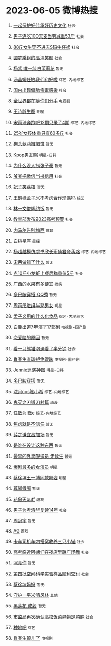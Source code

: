 # 2023-06-05 微博热搜 
1. [一起保护好传承好历史文化](https://m.weibo.cn/search?containerid=100103type%3D1%26t%3D10%26q%3D%23%E4%B8%80%E8%B5%B7%E4%BF%9D%E6%8A%A4%E5%A5%BD%E4%BC%A0%E6%89%BF%E5%A5%BD%E5%8E%86%E5%8F%B2%E6%96%87%E5%8C%96%23&stream_entry_id=51&isnewpage=1&extparam=seat%3D1%26pos%3D0%26cate%3D10103%26stream_entry_id%3D51%26filter_type%3Drealtimehot%26dgr%3D0%26c_type%3D51%26display_time%3D1685898249%26pre_seqid%3D1685898249290922666184&luicode=10000011&lfid=106003type%3D25%26t%3D3%26disable_hot%3D1%26filter_type%3Drealtimehot) `社会` 

2. [男子连吃100天麦当劳减重53斤](https://m.weibo.cn/search?containerid=100103type%3D1%26t%3D10%26q%3D%23%E7%94%B7%E5%AD%90%E8%BF%9E%E5%90%83100%E5%A4%A9%E9%BA%A6%E5%BD%93%E5%8A%B3%E5%87%8F%E9%87%8D53%E6%96%A4%23&stream_entry_id=31&isnewpage=1&extparam=seat%3D1%26stream_entry_id%3D31%26realpos%3D1%26c_type%3D31%26lcate%3D5001%26dgr%3D0%26cate%3D5001%26q%3D%2523%25E7%2594%25B7%25E5%25AD%2590%25E8%25BF%259E%25E5%2590%2583100%25E5%25A4%25A9%25E9%25BA%25A6%25E5%25BD%2593%25E5%258A%25B3%25E5%2587%258F%25E9%2587%258D53%25E6%2596%25A4%2523%26filter_type%3Drealtimehot%26band_rank%3D1%26flag%3D1%26pos%3D0%26display_time%3D1685898249%26pre_seqid%3D1685898249290922666184&luicode=10000011&lfid=106003type%3D25%26t%3D3%26disable_hot%3D1%26filter_type%3Drealtimehot) `社会` 

3. [88斤女生穿不进去S码牛仔裙](https://m.weibo.cn/search?containerid=100103type%3D1%26t%3D10%26q%3D%2388%E6%96%A4%E5%A5%B3%E7%94%9F%E7%A9%BF%E4%B8%8D%E8%BF%9B%E5%8E%BBS%E7%A0%81%E7%89%9B%E4%BB%94%E8%A3%99%23&stream_entry_id=31&isnewpage=1&extparam=seat%3D1%26stream_entry_id%3D31%26realpos%3D2%26c_type%3D31%26lcate%3D5001%26dgr%3D0%26cate%3D5001%26q%3D%252388%25E6%2596%25A4%25E5%25A5%25B3%25E7%2594%259F%25E7%25A9%25BF%25E4%25B8%258D%25E8%25BF%259B%25E5%258E%25BBS%25E7%25A0%2581%25E7%2589%259B%25E4%25BB%2594%25E8%25A3%2599%2523%26filter_type%3Drealtimehot%26band_rank%3D2%26flag%3D2%26pos%3D1%26display_time%3D1685898249%26pre_seqid%3D1685898249290922666184&luicode=10000011&lfid=106003type%3D25%26t%3D3%26disable_hot%3D1%26filter_type%3Drealtimehot) `社会` 

4. [圆梦乘组的高清笑颜](https://m.weibo.cn/search?containerid=100103type%3D1%26t%3D10%26q%3D%23%E5%9C%86%E6%A2%A6%E4%B9%98%E7%BB%84%E7%9A%84%E9%AB%98%E6%B8%85%E7%AC%91%E9%A2%9C%23&stream_entry_id=31&isnewpage=1&extparam=seat%3D1%26stream_entry_id%3D31%26realpos%3D3%26c_type%3D31%26lcate%3D5001%26dgr%3D0%26cate%3D5001%26q%3D%2523%25E5%259C%2586%25E6%25A2%25A6%25E4%25B9%2598%25E7%25BB%2584%25E7%259A%2584%25E9%25AB%2598%25E6%25B8%2585%25E7%25AC%2591%25E9%25A2%259C%2523%26filter_type%3Drealtimehot%26band_rank%3D3%26flag%3D0%26pos%3D2%26display_time%3D1685898249%26pre_seqid%3D1685898249290922666184&luicode=10000011&lfid=106003type%3D25%26t%3D3%26disable_hot%3D1%26filter_type%3Drealtimehot) `社会` 

5. [杨紫 唯一纯白茉莉花](https://m.weibo.cn/search?containerid=100103type%3D1%26t%3D10%26q%3D%E6%9D%A8%E7%B4%AB+%E5%94%AF%E4%B8%80%E7%BA%AF%E7%99%BD%E8%8C%89%E8%8E%89%E8%8A%B1&stream_entry_id=31&isnewpage=1&extparam=seat%3D1%26stream_entry_id%3D31%26realpos%3D4%26c_type%3D31%26lcate%3D5001%26dgr%3D0%26cate%3D5001%26q%3D%25E6%259D%25A8%25E7%25B4%25AB%2520%25E5%2594%25AF%25E4%25B8%2580%25E7%25BA%25AF%25E7%2599%25BD%25E8%258C%2589%25E8%258E%2589%25E8%258A%25B1%26filter_type%3Drealtimehot%26band_rank%3D4%26flag%3D2%26pos%3D3%26display_time%3D1685898249%26pre_seqid%3D1685898249290922666184&luicode=10000011&lfid=106003type%3D25%26t%3D3%26disable_hot%3D1%26filter_type%3Drealtimehot) `暂无` 

6. [汤晶媚任敏我们和好啦](https://m.weibo.cn/search?containerid=100103type%3D1%26t%3D10%26q%3D%23%E6%B1%A4%E6%99%B6%E5%AA%9A%E4%BB%BB%E6%95%8F%E6%88%91%E4%BB%AC%E5%92%8C%E5%A5%BD%E5%95%A6%23&stream_entry_id=31&isnewpage=1&extparam=seat%3D1%26stream_entry_id%3D31%26realpos%3D5%26c_type%3D31%26lcate%3D5001%26dgr%3D0%26cate%3D5001%26q%3D%2523%25E6%25B1%25A4%25E6%2599%25B6%25E5%25AA%259A%25E4%25BB%25BB%25E6%2595%258F%25E6%2588%2591%25E4%25BB%25AC%25E5%2592%258C%25E5%25A5%25BD%25E5%2595%25A6%2523%26filter_type%3Drealtimehot%26band_rank%3D5%26flag%3D2%26pos%3D4%26display_time%3D1685898249%26pre_seqid%3D1685898249290922666184&luicode=10000011&lfid=106003type%3D25%26t%3D3%26disable_hot%3D1%26filter_type%3Drealtimehot) `综艺-内地综艺` 

7. [国内出现偏肺病毒感染](https://m.weibo.cn/search?containerid=100103type%3D1%26t%3D10%26q%3D%23%E5%9B%BD%E5%86%85%E5%87%BA%E7%8E%B0%E5%81%8F%E8%82%BA%E7%97%85%E6%AF%92%E6%84%9F%E6%9F%93%23&stream_entry_id=31&isnewpage=1&extparam=seat%3D1%26stream_entry_id%3D31%26realpos%3D6%26c_type%3D31%26lcate%3D5001%26dgr%3D0%26cate%3D5001%26q%3D%2523%25E5%259B%25BD%25E5%2586%2585%25E5%2587%25BA%25E7%258E%25B0%25E5%2581%258F%25E8%2582%25BA%25E7%2597%2585%25E6%25AF%2592%25E6%2584%259F%25E6%259F%2593%2523%26filter_type%3Drealtimehot%26band_rank%3D6%26flag%3D16%26pos%3D5%26display_time%3D1685898249%26pre_seqid%3D1685898249290922666184&luicode=10000011&lfid=106003type%3D25%26t%3D3%26disable_hot%3D1%26filter_type%3Drealtimehot) `社会` 

8. [全世界都在等你们分手](https://m.weibo.cn/search?containerid=100103type%3D1%26t%3D10%26q%3D%E5%85%A8%E4%B8%96%E7%95%8C%E9%83%BD%E5%9C%A8%E7%AD%89%E4%BD%A0%E4%BB%AC%E5%88%86%E6%89%8B&stream_entry_id=31&isnewpage=1&extparam=seat%3D1%26stream_entry_id%3D31%26realpos%3D7%26c_type%3D31%26lcate%3D5001%26dgr%3D0%26cate%3D5001%26q%3D%25E5%2585%25A8%25E4%25B8%2596%25E7%2595%258C%25E9%2583%25BD%25E5%259C%25A8%25E7%25AD%2589%25E4%25BD%25A0%25E4%25BB%25AC%25E5%2588%2586%25E6%2589%258B%26filter_type%3Drealtimehot%26band_rank%3D7%26flag%3D2%26pos%3D6%26display_time%3D1685898249%26pre_seqid%3D1685898249290922666184&luicode=10000011&lfid=106003type%3D25%26t%3D3%26disable_hot%3D1%26filter_type%3Drealtimehot) `电视剧` 

9. [王诗龄生图](https://m.weibo.cn/search?containerid=100103type%3D1%26t%3D10%26q%3D%23%E7%8E%8B%E8%AF%97%E9%BE%84%E7%94%9F%E5%9B%BE%23&stream_entry_id=31&isnewpage=1&extparam=seat%3D1%26stream_entry_id%3D31%26realpos%3D8%26c_type%3D31%26lcate%3D5001%26dgr%3D0%26cate%3D5001%26q%3D%2523%25E7%258E%258B%25E8%25AF%2597%25E9%25BE%2584%25E7%2594%259F%25E5%259B%25BE%2523%26filter_type%3Drealtimehot%26band_rank%3D8%26flag%3D0%26pos%3D7%26display_time%3D1685898249%26pre_seqid%3D1685898249290922666184&luicode=10000011&lfid=106003type%3D25%26t%3D3%26disable_hot%3D1%26filter_type%3Drealtimehot) `明星` 

10. [宋雨琦奔跑吧12期只录了4期](https://m.weibo.cn/search?containerid=100103type%3D1%26t%3D10%26q%3D%23%E5%AE%8B%E9%9B%A8%E7%90%A6%E5%A5%94%E8%B7%91%E5%90%A712%E6%9C%9F%E5%8F%AA%E5%BD%95%E4%BA%864%E6%9C%9F%23&stream_entry_id=31&isnewpage=1&extparam=seat%3D1%26stream_entry_id%3D31%26realpos%3D9%26c_type%3D31%26lcate%3D5001%26dgr%3D0%26cate%3D5001%26q%3D%2523%25E5%25AE%258B%25E9%259B%25A8%25E7%2590%25A6%25E5%25A5%2594%25E8%25B7%2591%25E5%2590%25A712%25E6%259C%259F%25E5%258F%25AA%25E5%25BD%2595%25E4%25BA%25864%25E6%259C%259F%2523%26filter_type%3Drealtimehot%26band_rank%3D9%26flag%3D0%26pos%3D8%26display_time%3D1685898249%26pre_seqid%3D1685898249290922666184&luicode=10000011&lfid=106003type%3D25%26t%3D3%26disable_hot%3D1%26filter_type%3Drealtimehot) `综艺-内地综艺` 

11. [25岁女孩体重只有60多斤](https://m.weibo.cn/search?containerid=100103type%3D1%26t%3D10%26q%3D%2325%E5%B2%81%E5%A5%B3%E5%AD%A9%E4%BD%93%E9%87%8D%E5%8F%AA%E6%9C%8960%E5%A4%9A%E6%96%A4%23&stream_entry_id=31&isnewpage=1&extparam=seat%3D1%26stream_entry_id%3D31%26realpos%3D10%26c_type%3D31%26lcate%3D5001%26dgr%3D0%26cate%3D5001%26q%3D%252325%25E5%25B2%2581%25E5%25A5%25B3%25E5%25AD%25A9%25E4%25BD%2593%25E9%2587%258D%25E5%258F%25AA%25E6%259C%258960%25E5%25A4%259A%25E6%2596%25A4%2523%26filter_type%3Drealtimehot%26band_rank%3D10%26flag%3D0%26pos%3D9%26display_time%3D1685898249%26pre_seqid%3D1685898249290922666184&luicode=10000011&lfid=106003type%3D25%26t%3D3%26disable_hot%3D1%26filter_type%3Drealtimehot) `社会` 

12. [狗头萝莉摊煎饼](https://m.weibo.cn/search?containerid=100103type%3D1%26t%3D10%26q%3D%E7%8B%97%E5%A4%B4%E8%90%9D%E8%8E%89%E6%91%8A%E7%85%8E%E9%A5%BC&stream_entry_id=31&isnewpage=1&extparam=seat%3D1%26stream_entry_id%3D31%26realpos%3D11%26c_type%3D31%26lcate%3D5001%26dgr%3D0%26cate%3D5001%26q%3D%25E7%258B%2597%25E5%25A4%25B4%25E8%2590%259D%25E8%258E%2589%25E6%2591%258A%25E7%2585%258E%25E9%25A5%25BC%26filter_type%3Drealtimehot%26band_rank%3D11%26flag%3D1%26pos%3D10%26display_time%3D1685898249%26pre_seqid%3D1685898249290922666184&luicode=10000011&lfid=106003type%3D25%26t%3D3%26disable_hot%3D1%26filter_type%3Drealtimehot) `暂无` 

13. [Kpop男友照](https://m.weibo.cn/search?containerid=100103type%3D1%26t%3D10%26q%3D%23Kpop%E7%94%B7%E5%8F%8B%E7%85%A7%23&stream_entry_id=31&isnewpage=1&extparam=seat%3D1%26stream_entry_id%3D31%26realpos%3D12%26c_type%3D31%26lcate%3D5001%26dgr%3D0%26cate%3D5001%26q%3D%2523Kpop%25E7%2594%25B7%25E5%258F%258B%25E7%2585%25A7%2523%26filter_type%3Drealtimehot%26band_rank%3D12%26flag%3D1%26pos%3D11%26display_time%3D1685898249%26pre_seqid%3D1685898249290922666184&luicode=10000011&lfid=106003type%3D25%26t%3D3%26disable_hot%3D1%26filter_type%3Drealtimehot) `明星-日韩` 

14. [为什么没人捞张子豪](https://m.weibo.cn/search?containerid=100103type%3D1%26t%3D10%26q%3D%E4%B8%BA%E4%BB%80%E4%B9%88%E6%B2%A1%E4%BA%BA%E6%8D%9E%E5%BC%A0%E5%AD%90%E8%B1%AA&stream_entry_id=31&isnewpage=1&extparam=seat%3D1%26stream_entry_id%3D31%26realpos%3D13%26c_type%3D31%26lcate%3D5001%26dgr%3D0%26cate%3D5001%26q%3D%25E4%25B8%25BA%25E4%25BB%2580%25E4%25B9%2588%25E6%25B2%25A1%25E4%25BA%25BA%25E6%258D%259E%25E5%25BC%25A0%25E5%25AD%2590%25E8%25B1%25AA%26filter_type%3Drealtimehot%26band_rank%3D13%26flag%3D0%26pos%3D12%26display_time%3D1685898249%26pre_seqid%3D1685898249290922666184&luicode=10000011&lfid=106003type%3D25%26t%3D3%26disable_hot%3D1%26filter_type%3Drealtimehot) `暂无` 

15. [爷爷把微信当书信用](https://m.weibo.cn/search?containerid=100103type%3D1%26t%3D10%26q%3D%23%E7%88%B7%E7%88%B7%E6%8A%8A%E5%BE%AE%E4%BF%A1%E5%BD%93%E4%B9%A6%E4%BF%A1%E7%94%A8%23&stream_entry_id=31&isnewpage=1&extparam=seat%3D1%26stream_entry_id%3D31%26realpos%3D14%26c_type%3D31%26lcate%3D5001%26dgr%3D0%26cate%3D5001%26q%3D%2523%25E7%2588%25B7%25E7%2588%25B7%25E6%258A%258A%25E5%25BE%25AE%25E4%25BF%25A1%25E5%25BD%2593%25E4%25B9%25A6%25E4%25BF%25A1%25E7%2594%25A8%2523%26filter_type%3Drealtimehot%26band_rank%3D14%26flag%3D0%26pos%3D13%26display_time%3D1685898249%26pre_seqid%3D1685898249290922666184&luicode=10000011&lfid=106003type%3D25%26t%3D3%26disable_hot%3D1%26filter_type%3Drealtimehot) `社会` 

16. [妃子笑荔枝](https://m.weibo.cn/search?containerid=100103type%3D1%26t%3D10%26q%3D%E5%A6%83%E5%AD%90%E7%AC%91%E8%8D%94%E6%9E%9D&stream_entry_id=31&isnewpage=1&extparam=seat%3D1%26stream_entry_id%3D31%26realpos%3D15%26c_type%3D31%26lcate%3D5001%26dgr%3D0%26cate%3D5001%26q%3D%25E5%25A6%2583%25E5%25AD%2590%25E7%25AC%2591%25E8%258D%2594%25E6%259E%259D%26filter_type%3Drealtimehot%26band_rank%3D15%26flag%3D0%26pos%3D14%26display_time%3D1685898249%26pre_seqid%3D1685898249290922666184&luicode=10000011&lfid=106003type%3D25%26t%3D3%26disable_hot%3D1%26filter_type%3Drealtimehot) `暂无` 

17. [王鹤棣孟子义不考虑合作现偶吗](https://m.weibo.cn/search?containerid=100103type%3D1%26t%3D10%26q%3D%23%E7%8E%8B%E9%B9%A4%E6%A3%A3%E5%AD%9F%E5%AD%90%E4%B9%89%E4%B8%8D%E8%80%83%E8%99%91%E5%90%88%E4%BD%9C%E7%8E%B0%E5%81%B6%E5%90%97%23&stream_entry_id=31&isnewpage=1&extparam=seat%3D1%26stream_entry_id%3D31%26realpos%3D16%26c_type%3D31%26lcate%3D5001%26dgr%3D0%26cate%3D5001%26q%3D%2523%25E7%258E%258B%25E9%25B9%25A4%25E6%25A3%25A3%25E5%25AD%259F%25E5%25AD%2590%25E4%25B9%2589%25E4%25B8%258D%25E8%2580%2583%25E8%2599%2591%25E5%2590%2588%25E4%25BD%259C%25E7%258E%25B0%25E5%2581%25B6%25E5%2590%2597%2523%26filter_type%3Drealtimehot%26band_rank%3D16%26flag%3D0%26pos%3D15%26display_time%3D1685898249%26pre_seqid%3D1685898249290922666184&luicode=10000011&lfid=106003type%3D25%26t%3D3%26disable_hot%3D1%26filter_type%3Drealtimehot) `综艺` 

18. [林一文俊辉约饭](https://m.weibo.cn/search?containerid=100103type%3D1%26t%3D10%26q%3D%E6%9E%97%E4%B8%80%E6%96%87%E4%BF%8A%E8%BE%89%E7%BA%A6%E9%A5%AD&stream_entry_id=31&isnewpage=1&extparam=seat%3D1%26stream_entry_id%3D31%26realpos%3D17%26c_type%3D31%26lcate%3D5001%26dgr%3D0%26cate%3D5001%26q%3D%25E6%259E%2597%25E4%25B8%2580%25E6%2596%2587%25E4%25BF%258A%25E8%25BE%2589%25E7%25BA%25A6%25E9%25A5%25AD%26filter_type%3Drealtimehot%26band_rank%3D17%26flag%3D0%26pos%3D16%26display_time%3D1685898249%26pre_seqid%3D1685898249290922666184&luicode=10000011&lfid=106003type%3D25%26t%3D3%26disable_hot%3D1%26filter_type%3Drealtimehot) `暂无` 

19. [教育部发布2023高考预警](https://m.weibo.cn/search?containerid=100103type%3D1%26t%3D10%26q%3D%23%E6%95%99%E8%82%B2%E9%83%A8%E5%8F%91%E5%B8%832023%E9%AB%98%E8%80%83%E9%A2%84%E8%AD%A6%23&stream_entry_id=31&isnewpage=1&extparam=seat%3D1%26stream_entry_id%3D31%26realpos%3D18%26c_type%3D31%26lcate%3D5001%26dgr%3D0%26cate%3D5001%26q%3D%2523%25E6%2595%2599%25E8%2582%25B2%25E9%2583%25A8%25E5%258F%2591%25E5%25B8%25832023%25E9%25AB%2598%25E8%2580%2583%25E9%25A2%2584%25E8%25AD%25A6%2523%26filter_type%3Drealtimehot%26band_rank%3D18%26flag%3D0%26pos%3D17%26display_time%3D1685898249%26pre_seqid%3D1685898249290922666184&luicode=10000011&lfid=106003type%3D25%26t%3D3%26disable_hot%3D1%26filter_type%3Drealtimehot) `社会` 

20. [内马尔告别梅西](https://m.weibo.cn/search?containerid=100103type%3D1%26t%3D10%26q%3D%23%E5%86%85%E9%A9%AC%E5%B0%94%E5%91%8A%E5%88%AB%E6%A2%85%E8%A5%BF%23&stream_entry_id=31&isnewpage=1&extparam=seat%3D1%26stream_entry_id%3D31%26realpos%3D19%26c_type%3D31%26lcate%3D5001%26dgr%3D0%26cate%3D5001%26q%3D%2523%25E5%2586%2585%25E9%25A9%25AC%25E5%25B0%2594%25E5%2591%258A%25E5%2588%25AB%25E6%25A2%2585%25E8%25A5%25BF%2523%26filter_type%3Drealtimehot%26band_rank%3D19%26flag%3D0%26pos%3D18%26display_time%3D1685898249%26pre_seqid%3D1685898249290922666184&luicode=10000011&lfid=106003type%3D25%26t%3D3%26disable_hot%3D1%26filter_type%3Drealtimehot) `体育` 

21. [白桃星座](https://m.weibo.cn/search?containerid=100103type%3D1%26t%3D10%26q%3D%E7%99%BD%E6%A1%83%E6%98%9F%E5%BA%A7&stream_entry_id=31&isnewpage=1&extparam=seat%3D1%26stream_entry_id%3D31%26realpos%3D20%26c_type%3D31%26lcate%3D5001%26dgr%3D0%26cate%3D5001%26q%3D%25E7%2599%25BD%25E6%25A1%2583%25E6%2598%259F%25E5%25BA%25A7%26filter_type%3Drealtimehot%26band_rank%3D20%26flag%3D0%26pos%3D19%26display_time%3D1685898249%26pre_seqid%3D1685898249290922666184&luicode=10000011&lfid=106003type%3D25%26t%3D3%26disable_hot%3D1%26filter_type%3Drealtimehot) `星座` 

22. [杨超越模仿虞书欣长珩仙君夸我咯](https://m.weibo.cn/search?containerid=100103type%3D1%26t%3D10%26q%3D%23%E6%9D%A8%E8%B6%85%E8%B6%8A%E6%A8%A1%E4%BB%BF%E8%99%9E%E4%B9%A6%E6%AC%A3%E9%95%BF%E7%8F%A9%E4%BB%99%E5%90%9B%E5%A4%B8%E6%88%91%E5%92%AF%23&stream_entry_id=31&isnewpage=1&extparam=seat%3D1%26stream_entry_id%3D31%26realpos%3D21%26c_type%3D31%26lcate%3D5001%26dgr%3D0%26cate%3D5001%26q%3D%2523%25E6%259D%25A8%25E8%25B6%2585%25E8%25B6%258A%25E6%25A8%25A1%25E4%25BB%25BF%25E8%2599%259E%25E4%25B9%25A6%25E6%25AC%25A3%25E9%2595%25BF%25E7%258F%25A9%25E4%25BB%2599%25E5%2590%259B%25E5%25A4%25B8%25E6%2588%2591%25E5%2592%25AF%2523%26filter_type%3Drealtimehot%26band_rank%3D21%26flag%3D1%26pos%3D20%26display_time%3D1685898249%26pre_seqid%3D1685898249290922666184&luicode=10000011&lfid=106003type%3D25%26t%3D3%26disable_hot%3D1%26filter_type%3Drealtimehot) `综艺-内地综艺` 

23. [宋茜做错了什么](https://m.weibo.cn/search?containerid=100103type%3D1%26t%3D10%26q%3D%E5%AE%8B%E8%8C%9C%E5%81%9A%E9%94%99%E4%BA%86%E4%BB%80%E4%B9%88&stream_entry_id=31&isnewpage=1&extparam=seat%3D1%26stream_entry_id%3D31%26realpos%3D22%26c_type%3D31%26lcate%3D5001%26dgr%3D0%26cate%3D5001%26q%3D%25E5%25AE%258B%25E8%258C%259C%25E5%2581%259A%25E9%2594%2599%25E4%25BA%2586%25E4%25BB%2580%25E4%25B9%2588%26filter_type%3Drealtimehot%26band_rank%3D22%26flag%3D0%26pos%3D21%26display_time%3D1685898249%26pre_seqid%3D1685898249290922666184&luicode=10000011&lfid=106003type%3D25%26t%3D3%26disable_hot%3D1%26filter_type%3Drealtimehot) `暂无` 

24. [点10斤小龙虾上餐后称重仅5斤](https://m.weibo.cn/search?containerid=100103type%3D1%26t%3D10%26q%3D%23%E7%82%B910%E6%96%A4%E5%B0%8F%E9%BE%99%E8%99%BE%E4%B8%8A%E9%A4%90%E5%90%8E%E7%A7%B0%E9%87%8D%E4%BB%855%E6%96%A4%23&stream_entry_id=31&isnewpage=1&extparam=seat%3D1%26stream_entry_id%3D31%26realpos%3D23%26c_type%3D31%26lcate%3D5001%26dgr%3D0%26cate%3D5001%26q%3D%2523%25E7%2582%25B910%25E6%2596%25A4%25E5%25B0%258F%25E9%25BE%2599%25E8%2599%25BE%25E4%25B8%258A%25E9%25A4%2590%25E5%2590%258E%25E7%25A7%25B0%25E9%2587%258D%25E4%25BB%25855%25E6%2596%25A4%2523%26filter_type%3Drealtimehot%26band_rank%3D23%26flag%3D0%26pos%3D22%26display_time%3D1685898249%26pre_seqid%3D1685898249290922666184&luicode=10000011&lfid=106003type%3D25%26t%3D3%26disable_hot%3D1%26filter_type%3Drealtimehot) `社会` 

25. [广西的水果有多便宜](https://m.weibo.cn/search?containerid=100103type%3D1%26t%3D10%26q%3D%E5%B9%BF%E8%A5%BF%E7%9A%84%E6%B0%B4%E6%9E%9C%E6%9C%89%E5%A4%9A%E4%BE%BF%E5%AE%9C&stream_entry_id=31&isnewpage=1&extparam=seat%3D1%26stream_entry_id%3D31%26realpos%3D24%26c_type%3D31%26lcate%3D5001%26dgr%3D0%26cate%3D5001%26q%3D%25E5%25B9%25BF%25E8%25A5%25BF%25E7%259A%2584%25E6%25B0%25B4%25E6%259E%259C%25E6%259C%2589%25E5%25A4%259A%25E4%25BE%25BF%25E5%25AE%259C%26filter_type%3Drealtimehot%26band_rank%3D24%26flag%3D1%26pos%3D23%26display_time%3D1685898249%26pre_seqid%3D1685898249290922666184&luicode=10000011&lfid=106003type%3D25%26t%3D3%26disable_hot%3D1%26filter_type%3Drealtimehot) `搞笑` 

26. [多巴胺穿搭 QQ秀](https://m.weibo.cn/search?containerid=100103type%3D1%26t%3D10%26q%3D%E5%A4%9A%E5%B7%B4%E8%83%BA%E7%A9%BF%E6%90%AD+QQ%E7%A7%80&stream_entry_id=31&isnewpage=1&extparam=seat%3D1%26stream_entry_id%3D31%26realpos%3D25%26c_type%3D31%26lcate%3D5001%26dgr%3D0%26cate%3D5001%26q%3D%25E5%25A4%259A%25E5%25B7%25B4%25E8%2583%25BA%25E7%25A9%25BF%25E6%2590%25AD%2520QQ%25E7%25A7%2580%26filter_type%3Drealtimehot%26band_rank%3D25%26flag%3D1%26pos%3D24%26display_time%3D1685898249%26pre_seqid%3D1685898249290922666184&luicode=10000011&lfid=106003type%3D25%26t%3D3%26disable_hot%3D1%26filter_type%3Drealtimehot) `暂无` 

27. [周雨彤进组半熟男女](https://m.weibo.cn/search?containerid=100103type%3D1%26t%3D10%26q%3D%23%E5%91%A8%E9%9B%A8%E5%BD%A4%E8%BF%9B%E7%BB%84%E5%8D%8A%E7%86%9F%E7%94%B7%E5%A5%B3%23&stream_entry_id=31&isnewpage=1&extparam=seat%3D1%26stream_entry_id%3D31%26realpos%3D26%26c_type%3D31%26lcate%3D5001%26dgr%3D0%26cate%3D5001%26q%3D%2523%25E5%2591%25A8%25E9%259B%25A8%25E5%25BD%25A4%25E8%25BF%259B%25E7%25BB%2584%25E5%258D%258A%25E7%2586%259F%25E7%2594%25B7%25E5%25A5%25B3%2523%26filter_type%3Drealtimehot%26band_rank%3D26%26flag%3D1%26pos%3D25%26display_time%3D1685898249%26pre_seqid%3D1685898249290922666184&luicode=10000011&lfid=106003type%3D25%26t%3D3%26disable_hot%3D1%26filter_type%3Drealtimehot) `明星` 

28. [孟子义用的什么化妆品](https://m.weibo.cn/search?containerid=100103type%3D1%26t%3D10%26q%3D%23%E5%AD%9F%E5%AD%90%E4%B9%89%E7%94%A8%E7%9A%84%E4%BB%80%E4%B9%88%E5%8C%96%E5%A6%86%E5%93%81%23&stream_entry_id=31&isnewpage=1&extparam=seat%3D1%26stream_entry_id%3D31%26realpos%3D27%26c_type%3D31%26lcate%3D5001%26dgr%3D0%26cate%3D5001%26q%3D%2523%25E5%25AD%259F%25E5%25AD%2590%25E4%25B9%2589%25E7%2594%25A8%25E7%259A%2584%25E4%25BB%2580%25E4%25B9%2588%25E5%258C%2596%25E5%25A6%2586%25E5%2593%2581%2523%26filter_type%3Drealtimehot%26band_rank%3D27%26flag%3D0%26pos%3D26%26display_time%3D1685898249%26pre_seqid%3D1685898249290922666184&luicode=10000011&lfid=106003type%3D25%26t%3D3%26disable_hot%3D1%26filter_type%3Drealtimehot) `综艺-内地综艺` 

29. [白鹿出道7年演了17部剧](https://m.weibo.cn/search?containerid=100103type%3D1%26t%3D10%26q%3D%23%E7%99%BD%E9%B9%BF%E5%87%BA%E9%81%937%E5%B9%B4%E6%BC%94%E4%BA%8617%E9%83%A8%E5%89%A7%23&stream_entry_id=31&isnewpage=1&extparam=seat%3D1%26stream_entry_id%3D31%26realpos%3D28%26c_type%3D31%26lcate%3D5001%26dgr%3D0%26cate%3D5001%26q%3D%2523%25E7%2599%25BD%25E9%25B9%25BF%25E5%2587%25BA%25E9%2581%25937%25E5%25B9%25B4%25E6%25BC%2594%25E4%25BA%258617%25E9%2583%25A8%25E5%2589%25A7%2523%26filter_type%3Drealtimehot%26band_rank%3D28%26flag%3D0%26pos%3D27%26display_time%3D1685898249%26pre_seqid%3D1685898249290922666184&luicode=10000011&lfid=106003type%3D25%26t%3D3%26disable_hot%3D1%26filter_type%3Drealtimehot) `电视剧-国产剧` 

30. [恋爱脑的原因](https://m.weibo.cn/search?containerid=100103type%3D1%26t%3D10%26q%3D%E6%81%8B%E7%88%B1%E8%84%91%E7%9A%84%E5%8E%9F%E5%9B%A0&stream_entry_id=31&isnewpage=1&extparam=seat%3D1%26stream_entry_id%3D31%26realpos%3D29%26c_type%3D31%26lcate%3D5001%26dgr%3D0%26cate%3D5001%26q%3D%25E6%2581%258B%25E7%2588%25B1%25E8%2584%2591%25E7%259A%2584%25E5%258E%259F%25E5%259B%25A0%26filter_type%3Drealtimehot%26band_rank%3D29%26flag%3D0%26pos%3D28%26display_time%3D1685898249%26pre_seqid%3D1685898249290922666184&luicode=10000011&lfid=106003type%3D25%26t%3D3%26disable_hot%3D1%26filter_type%3Drealtimehot) `暂无` 

31. [看一只熊猫泡澡看了半分钟](https://m.weibo.cn/search?containerid=100103type%3D1%26t%3D10%26q%3D%23%E7%9C%8B%E4%B8%80%E5%8F%AA%E7%86%8A%E7%8C%AB%E6%B3%A1%E6%BE%A1%E7%9C%8B%E4%BA%86%E5%8D%8A%E5%88%86%E9%92%9F%23&stream_entry_id=31&isnewpage=1&extparam=seat%3D1%26stream_entry_id%3D31%26realpos%3D30%26c_type%3D31%26lcate%3D5001%26dgr%3D0%26cate%3D5001%26q%3D%2523%25E7%259C%258B%25E4%25B8%2580%25E5%258F%25AA%25E7%2586%258A%25E7%258C%25AB%25E6%25B3%25A1%25E6%25BE%25A1%25E7%259C%258B%25E4%25BA%2586%25E5%258D%258A%25E5%2588%2586%25E9%2592%259F%2523%26filter_type%3Drealtimehot%26band_rank%3D30%26flag%3D0%26pos%3D29%26display_time%3D1685898249%26pre_seqid%3D1685898249290922666184&luicode=10000011&lfid=106003type%3D25%26t%3D3%26disable_hot%3D1%26filter_type%3Drealtimehot) `社会` 

32. [肖春生直球拒绝暧昧](https://m.weibo.cn/search?containerid=100103type%3D1%26t%3D10%26q%3D%23%E8%82%96%E6%98%A5%E7%94%9F%E7%9B%B4%E7%90%83%E6%8B%92%E7%BB%9D%E6%9A%A7%E6%98%A7%23&stream_entry_id=31&isnewpage=1&extparam=seat%3D1%26stream_entry_id%3D31%26realpos%3D31%26c_type%3D31%26lcate%3D5001%26dgr%3D0%26cate%3D5001%26q%3D%2523%25E8%2582%2596%25E6%2598%25A5%25E7%2594%259F%25E7%259B%25B4%25E7%2590%2583%25E6%258B%2592%25E7%25BB%259D%25E6%259A%25A7%25E6%2598%25A7%2523%26filter_type%3Drealtimehot%26band_rank%3D31%26flag%3D1%26pos%3D30%26display_time%3D1685898249%26pre_seqid%3D1685898249290922666184&luicode=10000011&lfid=106003type%3D25%26t%3D3%26disable_hot%3D1%26filter_type%3Drealtimehot) `电视剧-国产剧` 

33. [Jennie巡演神图](https://m.weibo.cn/search?containerid=100103type%3D1%26t%3D10%26q%3D%23Jennie%E5%B7%A1%E6%BC%94%E7%A5%9E%E5%9B%BE%23&stream_entry_id=31&isnewpage=1&extparam=seat%3D1%26stream_entry_id%3D31%26realpos%3D32%26c_type%3D31%26lcate%3D5001%26dgr%3D0%26cate%3D5001%26q%3D%2523Jennie%25E5%25B7%25A1%25E6%25BC%2594%25E7%25A5%259E%25E5%259B%25BE%2523%26filter_type%3Drealtimehot%26band_rank%3D32%26flag%3D0%26pos%3D31%26display_time%3D1685898249%26pre_seqid%3D1685898249290922666184&luicode=10000011&lfid=106003type%3D25%26t%3D3%26disable_hot%3D1%26filter_type%3Drealtimehot) `明星-日韩` 

34. [多巴胺穿搭](https://m.weibo.cn/search?containerid=100103type%3D1%26t%3D10%26q%3D%23%E5%A4%9A%E5%B7%B4%E8%83%BA%E7%A9%BF%E6%90%AD%23&stream_entry_id=31&isnewpage=1&extparam=seat%3D1%26stream_entry_id%3D31%26realpos%3D33%26c_type%3D31%26lcate%3D5001%26dgr%3D0%26cate%3D5001%26q%3D%2523%25E5%25A4%259A%25E5%25B7%25B4%25E8%2583%25BA%25E7%25A9%25BF%25E6%2590%25AD%2523%26filter_type%3Drealtimehot%26band_rank%3D33%26flag%3D0%26pos%3D32%26display_time%3D1685898249%26pre_seqid%3D1685898249290922666184&luicode=10000011&lfid=106003type%3D25%26t%3D3%26disable_hot%3D1%26filter_type%3Drealtimehot) `暂无` 

35. [沈月cos陈小希](https://m.weibo.cn/search?containerid=100103type%3D1%26t%3D10%26q%3D%23%E6%B2%88%E6%9C%88cos%E9%99%88%E5%B0%8F%E5%B8%8C%23&stream_entry_id=31&isnewpage=1&extparam=seat%3D1%26stream_entry_id%3D31%26realpos%3D34%26c_type%3D31%26lcate%3D5001%26dgr%3D0%26cate%3D5001%26q%3D%2523%25E6%25B2%2588%25E6%259C%2588cos%25E9%2599%2588%25E5%25B0%258F%25E5%25B8%258C%2523%26filter_type%3Drealtimehot%26band_rank%3D34%26flag%3D0%26pos%3D33%26display_time%3D1685898249%26pre_seqid%3D1685898249290922666184&luicode=10000011&lfid=106003type%3D25%26t%3D3%26disable_hot%3D1%26filter_type%3Drealtimehot) `综艺-内地综艺` 

36. [鬼灭之刃锻刀村篇](https://m.weibo.cn/search?containerid=100103type%3D1%26t%3D10%26q%3D%E9%AC%BC%E7%81%AD%E4%B9%8B%E5%88%83%E9%94%BB%E5%88%80%E6%9D%91%E7%AF%87&stream_entry_id=31&isnewpage=1&extparam=seat%3D1%26stream_entry_id%3D31%26realpos%3D35%26c_type%3D31%26lcate%3D5001%26dgr%3D0%26cate%3D5001%26q%3D%25E9%25AC%25BC%25E7%2581%25AD%25E4%25B9%258B%25E5%2588%2583%25E9%2594%25BB%25E5%2588%2580%25E6%259D%2591%25E7%25AF%2587%26filter_type%3Drealtimehot%26band_rank%3D35%26flag%3D0%26pos%3D34%26display_time%3D1685898249%26pre_seqid%3D1685898249290922666184&luicode=10000011&lfid=106003type%3D25%26t%3D3%26disable_hot%3D1%26filter_type%3Drealtimehot) `动漫` 

37. [任敏为i做e](https://m.weibo.cn/search?containerid=100103type%3D1%26t%3D10%26q%3D%23%E4%BB%BB%E6%95%8F%E4%B8%BAi%E5%81%9Ae%23&stream_entry_id=31&isnewpage=1&extparam=seat%3D1%26stream_entry_id%3D31%26realpos%3D36%26c_type%3D31%26lcate%3D5001%26dgr%3D0%26cate%3D5001%26q%3D%2523%25E4%25BB%25BB%25E6%2595%258F%25E4%25B8%25BAi%25E5%2581%259Ae%2523%26filter_type%3Drealtimehot%26band_rank%3D36%26flag%3D0%26pos%3D35%26display_time%3D1685898249%26pre_seqid%3D1685898249290922666184&luicode=10000011&lfid=106003type%3D25%26t%3D3%26disable_hot%3D1%26filter_type%3Drealtimehot) `综艺-内地综艺` 

38. [焦虑就是不信任](https://m.weibo.cn/search?containerid=100103type%3D1%26t%3D10%26q%3D%E7%84%A6%E8%99%91%E5%B0%B1%E6%98%AF%E4%B8%8D%E4%BF%A1%E4%BB%BB&stream_entry_id=31&isnewpage=1&extparam=seat%3D1%26stream_entry_id%3D31%26realpos%3D37%26c_type%3D31%26lcate%3D5001%26dgr%3D0%26cate%3D5001%26q%3D%25E7%2584%25A6%25E8%2599%2591%25E5%25B0%25B1%25E6%2598%25AF%25E4%25B8%258D%25E4%25BF%25A1%25E4%25BB%25BB%26filter_type%3Drealtimehot%26band_rank%3D37%26flag%3D1%26pos%3D36%26display_time%3D1685898249%26pre_seqid%3D1685898249290922666184&luicode=10000011&lfid=106003type%3D25%26t%3D3%26disable_hot%3D1%26filter_type%3Drealtimehot) `暂无` 

39. [薛之谦宜昌加场](https://m.weibo.cn/search?containerid=100103type%3D1%26t%3D10%26q%3D%E8%96%9B%E4%B9%8B%E8%B0%A6%E5%AE%9C%E6%98%8C%E5%8A%A0%E5%9C%BA&stream_entry_id=31&isnewpage=1&extparam=seat%3D1%26stream_entry_id%3D31%26realpos%3D38%26c_type%3D31%26lcate%3D5001%26dgr%3D0%26cate%3D5001%26q%3D%25E8%2596%259B%25E4%25B9%258B%25E8%25B0%25A6%25E5%25AE%259C%25E6%2598%258C%25E5%258A%25A0%25E5%259C%25BA%26filter_type%3Drealtimehot%26band_rank%3D38%26flag%3D0%26pos%3D37%26display_time%3D1685898249%26pre_seqid%3D1685898249290922666184&luicode=10000011&lfid=106003type%3D25%26t%3D3%26disable_hot%3D1%26filter_type%3Drealtimehot) `暂无` 

40. [是谁在设计这种东西](https://m.weibo.cn/search?containerid=100103type%3D1%26t%3D10%26q%3D%E6%98%AF%E8%B0%81%E5%9C%A8%E8%AE%BE%E8%AE%A1%E8%BF%99%E7%A7%8D%E4%B8%9C%E8%A5%BF&stream_entry_id=31&isnewpage=1&extparam=seat%3D1%26stream_entry_id%3D31%26realpos%3D39%26c_type%3D31%26lcate%3D5001%26dgr%3D0%26cate%3D5001%26q%3D%25E6%2598%25AF%25E8%25B0%2581%25E5%259C%25A8%25E8%25AE%25BE%25E8%25AE%25A1%25E8%25BF%2599%25E7%25A7%258D%25E4%25B8%259C%25E8%25A5%25BF%26filter_type%3Drealtimehot%26band_rank%3D39%26flag%3D0%26pos%3D38%26display_time%3D1685898249%26pre_seqid%3D1685898249290922666184&luicode=10000011&lfid=106003type%3D25%26t%3D3%26disable_hot%3D1%26filter_type%3Drealtimehot) `暂无` 

41. [最早的外卖配送员 走读生](https://m.weibo.cn/search?containerid=100103type%3D1%26t%3D10%26q%3D%E6%9C%80%E6%97%A9%E7%9A%84%E5%A4%96%E5%8D%96%E9%85%8D%E9%80%81%E5%91%98+%E8%B5%B0%E8%AF%BB%E7%94%9F&stream_entry_id=31&isnewpage=1&extparam=seat%3D1%26stream_entry_id%3D31%26realpos%3D40%26c_type%3D31%26lcate%3D5001%26dgr%3D0%26cate%3D5001%26q%3D%25E6%259C%2580%25E6%2597%25A9%25E7%259A%2584%25E5%25A4%2596%25E5%258D%2596%25E9%2585%258D%25E9%2580%2581%25E5%2591%2598%2520%25E8%25B5%25B0%25E8%25AF%25BB%25E7%2594%259F%26filter_type%3Drealtimehot%26band_rank%3D40%26flag%3D0%26pos%3D39%26display_time%3D1685898249%26pre_seqid%3D1685898249290922666184&luicode=10000011&lfid=106003type%3D25%26t%3D3%26disable_hot%3D1%26filter_type%3Drealtimehot) `暂无` 

42. [爆剧最多的女演员](https://m.weibo.cn/search?containerid=100103type%3D1%26t%3D10%26q%3D%23%E7%88%86%E5%89%A7%E6%9C%80%E5%A4%9A%E7%9A%84%E5%A5%B3%E6%BC%94%E5%91%98%23&stream_entry_id=31&isnewpage=1&extparam=seat%3D1%26stream_entry_id%3D31%26realpos%3D41%26c_type%3D31%26lcate%3D5001%26dgr%3D0%26cate%3D5001%26q%3D%2523%25E7%2588%2586%25E5%2589%25A7%25E6%259C%2580%25E5%25A4%259A%25E7%259A%2584%25E5%25A5%25B3%25E6%25BC%2594%25E5%2591%2598%2523%26filter_type%3Drealtimehot%26band_rank%3D41%26flag%3D0%26pos%3D40%26display_time%3D1685898249%26pre_seqid%3D1685898249290922666184&luicode=10000011&lfid=106003type%3D25%26t%3D3%26disable_hot%3D1%26filter_type%3Drealtimehot) `明星` 

43. [蔡徐坤王一博同款舞姿](https://m.weibo.cn/search?containerid=100103type%3D1%26t%3D10%26q%3D%23%E8%94%A1%E5%BE%90%E5%9D%A4%E7%8E%8B%E4%B8%80%E5%8D%9A%E5%90%8C%E6%AC%BE%E8%88%9E%E5%A7%BF%23&stream_entry_id=31&isnewpage=1&extparam=seat%3D1%26stream_entry_id%3D31%26realpos%3D42%26c_type%3D31%26lcate%3D5001%26dgr%3D0%26cate%3D5001%26q%3D%2523%25E8%2594%25A1%25E5%25BE%2590%25E5%259D%25A4%25E7%258E%258B%25E4%25B8%2580%25E5%258D%259A%25E5%2590%258C%25E6%25AC%25BE%25E8%2588%259E%25E5%25A7%25BF%2523%26filter_type%3Drealtimehot%26band_rank%3D42%26flag%3D0%26pos%3D41%26display_time%3D1685898249%26pre_seqid%3D1685898249290922666184&luicode=10000011&lfid=106003type%3D25%26t%3D3%26disable_hot%3D1%26filter_type%3Drealtimehot) `明星` 

44. [尊嘟假嘟](https://m.weibo.cn/search?containerid=100103type%3D1%26t%3D10%26q%3D%E5%B0%8A%E5%98%9F%E5%81%87%E5%98%9F&stream_entry_id=31&isnewpage=1&extparam=seat%3D1%26stream_entry_id%3D31%26realpos%3D43%26c_type%3D31%26lcate%3D5001%26dgr%3D0%26cate%3D5001%26q%3D%25E5%25B0%258A%25E5%2598%259F%25E5%2581%2587%25E5%2598%259F%26filter_type%3Drealtimehot%26band_rank%3D43%26flag%3D0%26pos%3D42%26display_time%3D1685898249%26pre_seqid%3D1685898249290922666184&luicode=10000011&lfid=106003type%3D25%26t%3D3%26disable_hot%3D1%26filter_type%3Drealtimehot) `暂无` 

45. [花傲天buff](https://m.weibo.cn/search?containerid=100103type%3D1%26t%3D10%26q%3D%23%E8%8A%B1%E5%82%B2%E5%A4%A9buff%23&stream_entry_id=31&isnewpage=1&extparam=seat%3D1%26stream_entry_id%3D31%26realpos%3D44%26c_type%3D31%26lcate%3D5001%26dgr%3D0%26cate%3D5001%26q%3D%2523%25E8%258A%25B1%25E5%2582%25B2%25E5%25A4%25A9buff%2523%26filter_type%3Drealtimehot%26band_rank%3D44%26flag%3D0%26pos%3D43%26display_time%3D1685898249%26pre_seqid%3D1685898249290922666184&luicode=10000011&lfid=106003type%3D25%26t%3D3%26disable_hot%3D1%26filter_type%3Drealtimehot) `游戏` 

46. [男子为考清华复读14年](https://m.weibo.cn/search?containerid=100103type%3D1%26t%3D10%26q%3D%23%E7%94%B7%E5%AD%90%E4%B8%BA%E8%80%83%E6%B8%85%E5%8D%8E%E5%A4%8D%E8%AF%BB14%E5%B9%B4%23&stream_entry_id=31&isnewpage=1&extparam=seat%3D1%26stream_entry_id%3D31%26realpos%3D45%26c_type%3D31%26lcate%3D5001%26dgr%3D0%26cate%3D5001%26q%3D%2523%25E7%2594%25B7%25E5%25AD%2590%25E4%25B8%25BA%25E8%2580%2583%25E6%25B8%2585%25E5%258D%258E%25E5%25A4%258D%25E8%25AF%25BB14%25E5%25B9%25B4%2523%26filter_type%3Drealtimehot%26band_rank%3D45%26flag%3D0%26pos%3D44%26display_time%3D1685898249%26pre_seqid%3D1685898249290922666184&luicode=10000011&lfid=106003type%3D25%26t%3D3%26disable_hot%3D1%26filter_type%3Drealtimehot) `社会` 

47. [周冠宇](https://m.weibo.cn/search?containerid=100103type%3D1%26t%3D10%26q%3D%E5%91%A8%E5%86%A0%E5%AE%87&stream_entry_id=31&isnewpage=1&extparam=seat%3D1%26stream_entry_id%3D31%26realpos%3D46%26c_type%3D31%26lcate%3D5001%26dgr%3D0%26cate%3D5001%26q%3D%25E5%2591%25A8%25E5%2586%25A0%25E5%25AE%2587%26filter_type%3Drealtimehot%26band_rank%3D46%26flag%3D0%26pos%3D45%26display_time%3D1685898249%26pre_seqid%3D1685898249290922666184&luicode=10000011&lfid=106003type%3D25%26t%3D3%26disable_hot%3D1%26filter_type%3Drealtimehot) `暂无` 

48. [AG](https://m.weibo.cn/search?containerid=100103type%3D1%26t%3D10%26q%3DAG&stream_entry_id=31&isnewpage=1&extparam=seat%3D1%26stream_entry_id%3D31%26realpos%3D47%26c_type%3D31%26lcate%3D5001%26dgr%3D0%26cate%3D5001%26q%3DAG%26filter_type%3Drealtimehot%26band_rank%3D47%26flag%3D0%26pos%3D46%26display_time%3D1685898249%26pre_seqid%3D1685898249290922666184&luicode=10000011&lfid=106003type%3D25%26t%3D3%26disable_hot%3D1%26filter_type%3Drealtimehot) `游戏` 

49. [卡车司机车内搭窝收养三只小猫](https://m.weibo.cn/search?containerid=100103type%3D1%26t%3D10%26q%3D%23%E5%8D%A1%E8%BD%A6%E5%8F%B8%E6%9C%BA%E8%BD%A6%E5%86%85%E6%90%AD%E7%AA%9D%E6%94%B6%E5%85%BB%E4%B8%89%E5%8F%AA%E5%B0%8F%E7%8C%AB%23&stream_entry_id=31&isnewpage=1&extparam=seat%3D1%26stream_entry_id%3D31%26realpos%3D48%26c_type%3D31%26lcate%3D5001%26dgr%3D0%26cate%3D5001%26q%3D%2523%25E5%258D%25A1%25E8%25BD%25A6%25E5%258F%25B8%25E6%259C%25BA%25E8%25BD%25A6%25E5%2586%2585%25E6%2590%25AD%25E7%25AA%259D%25E6%2594%25B6%25E5%2585%25BB%25E4%25B8%2589%25E5%258F%25AA%25E5%25B0%258F%25E7%258C%25AB%2523%26filter_type%3Drealtimehot%26band_rank%3D48%26flag%3D1%26pos%3D47%26display_time%3D1685898249%26pre_seqid%3D1685898249290922666184&luicode=10000011&lfid=106003type%3D25%26t%3D3%26disable_hot%3D1%26filter_type%3Drealtimehot) `社会` 

50. [高考临近阿姨们在夜店里跳广场舞](https://m.weibo.cn/search?containerid=100103type%3D1%26t%3D10%26q%3D%23%E9%AB%98%E8%80%83%E4%B8%B4%E8%BF%91%E9%98%BF%E5%A7%A8%E4%BB%AC%E5%9C%A8%E5%A4%9C%E5%BA%97%E9%87%8C%E8%B7%B3%E5%B9%BF%E5%9C%BA%E8%88%9E%23&stream_entry_id=31&isnewpage=1&extparam=seat%3D1%26stream_entry_id%3D31%26realpos%3D49%26c_type%3D31%26lcate%3D5001%26dgr%3D0%26cate%3D5001%26q%3D%2523%25E9%25AB%2598%25E8%2580%2583%25E4%25B8%25B4%25E8%25BF%2591%25E9%2598%25BF%25E5%25A7%25A8%25E4%25BB%25AC%25E5%259C%25A8%25E5%25A4%259C%25E5%25BA%2597%25E9%2587%258C%25E8%25B7%25B3%25E5%25B9%25BF%25E5%259C%25BA%25E8%2588%259E%2523%26filter_type%3Drealtimehot%26band_rank%3D49%26flag%3D0%26pos%3D48%26display_time%3D1685898249%26pre_seqid%3D1685898249290922666184&luicode=10000011&lfid=106003type%3D25%26t%3D3%26disable_hot%3D1%26filter_type%3Drealtimehot) `社会` 

51. [照亮你](https://m.weibo.cn/search?containerid=100103type%3D1%26t%3D10%26q%3D%E7%85%A7%E4%BA%AE%E4%BD%A0&stream_entry_id=31&isnewpage=1&extparam=seat%3D1%26stream_entry_id%3D31%26realpos%3D50%26c_type%3D31%26lcate%3D5001%26dgr%3D0%26cate%3D5001%26q%3D%25E7%2585%25A7%25E4%25BA%25AE%25E4%25BD%25A0%26filter_type%3Drealtimehot%26band_rank%3D50%26flag%3D1%26pos%3D49%26display_time%3D1685898249%26pre_seqid%3D1685898249290922666184&luicode=10000011&lfid=106003type%3D25%26t%3D3%26disable_hot%3D1%26filter_type%3Drealtimehot) `暂无` 

52. [第四批空间科学实验样品顺利交付](https://m.weibo.cn/search?containerid=100103type%3D1%26t%3D10%26q%3D%23%E7%AC%AC%E5%9B%9B%E6%89%B9%E7%A9%BA%E9%97%B4%E7%A7%91%E5%AD%A6%E5%AE%9E%E9%AA%8C%E6%A0%B7%E5%93%81%E9%A1%BA%E5%88%A9%E4%BA%A4%E4%BB%98%23&stream_entry_id=51&isnewpage=1&extparam=seat%3D1%26c_type%3D51%26filter_type%3Drealtimehot%26stream_entry_id%3D51%26cate%3D10103%26dgr%3D0%26pos%3D0%26display_time%3D1685894679%26pre_seqid%3D1685894679038027389216&luicode=10000011&lfid=106003type%3D25%26t%3D3%26disable_hot%3D1%26filter_type%3Drealtimehot) `社会` 

53. [蔡徐坤妈妈](https://m.weibo.cn/search?containerid=100103type%3D1%26t%3D10%26q%3D%E8%94%A1%E5%BE%90%E5%9D%A4%E5%A6%88%E5%A6%88&stream_entry_id=31&isnewpage=1&extparam=seat%3D1%26realpos%3D2%26band_rank%3D2%26pos%3D1%26lcate%3D5001%26c_type%3D31%26filter_type%3Drealtimehot%26dgr%3D0%26stream_entry_id%3D31%26cate%3D5001%26flag%3D1%26q%3D%25E8%2594%25A1%25E5%25BE%2590%25E5%259D%25A4%25E5%25A6%2588%25E5%25A6%2588%26display_time%3D1685894679%26pre_seqid%3D1685894679038027389216&luicode=10000011&lfid=106003type%3D25%26t%3D3%26disable_hot%3D1%26filter_type%3Drealtimehot) `暂无` 

54. [守护一平米清风林](https://m.weibo.cn/search?containerid=100103type%3D1%26t%3D10%26q%3D%23%E5%AE%88%E6%8A%A4%E4%B8%80%E5%B9%B3%E7%B1%B3%E6%B8%85%E9%A3%8E%E6%9E%97%23&stream_entry_id=31&isnewpage=1&extparam=seat%3D1%26stream_entry_id%3D31%26c_type%3D31%26band_rank%3D7%26topic_ad%3D1%26pos%3D6%26lcate%3D5001%26is_ad_pos%3D1%26filter_type%3Drealtimehot%26q%3D%2523%25E5%25AE%2588%25E6%258A%25A4%25E4%25B8%2580%25E5%25B9%25B3%25E7%25B1%25B3%25E6%25B8%2585%25E9%25A3%258E%25E6%259E%2597%2523%26cate%3D5001%26dgr%3D0%26adid%3D191343%26display_time%3D1685894679%26pre_seqid%3D1685894679038027389216&luicode=10000011&lfid=106003type%3D25%26t%3D3%26disable_hot%3D1%26filter_type%3Drealtimehot) `其他` 

55. [黑莲花 成毅](https://m.weibo.cn/search?containerid=100103type%3D1%26t%3D10%26q%3D%E9%BB%91%E8%8E%B2%E8%8A%B1+%E6%88%90%E6%AF%85&stream_entry_id=31&isnewpage=1&extparam=seat%3D1%26realpos%3D27%26band_rank%3D27%26pos%3D27%26lcate%3D5001%26c_type%3D31%26filter_type%3Drealtimehot%26dgr%3D0%26stream_entry_id%3D31%26cate%3D5001%26flag%3D0%26q%3D%25E9%25BB%2591%25E8%258E%25B2%25E8%258A%25B1%2520%25E6%2588%2590%25E6%25AF%2585%26display_time%3D1685894679%26pre_seqid%3D1685894679038027389216&luicode=10000011&lfid=106003type%3D25%26t%3D3%26disable_hot%3D1%26filter_type%3Drealtimehot) `暂无` 

56. [市监局再次确认高校饭菜异物是鸭脖](https://m.weibo.cn/search?containerid=100103type%3D1%26t%3D10%26q%3D%23%E5%B8%82%E7%9B%91%E5%B1%80%E5%86%8D%E6%AC%A1%E7%A1%AE%E8%AE%A4%E9%AB%98%E6%A0%A1%E9%A5%AD%E8%8F%9C%E5%BC%82%E7%89%A9%E6%98%AF%E9%B8%AD%E8%84%96%23&stream_entry_id=31&isnewpage=1&extparam=seat%3D1%26realpos%3D32%26band_rank%3D32%26pos%3D32%26lcate%3D5001%26c_type%3D31%26filter_type%3Drealtimehot%26dgr%3D0%26stream_entry_id%3D31%26cate%3D5001%26flag%3D0%26q%3D%2523%25E5%25B8%2582%25E7%259B%2591%25E5%25B1%2580%25E5%2586%258D%25E6%25AC%25A1%25E7%25A1%25AE%25E8%25AE%25A4%25E9%25AB%2598%25E6%25A0%25A1%25E9%25A5%25AD%25E8%258F%259C%25E5%25BC%2582%25E7%2589%25A9%25E6%2598%25AF%25E9%25B8%25AD%25E8%2584%2596%2523%26display_time%3D1685894679%26pre_seqid%3D1685894679038027389216&luicode=10000011&lfid=106003type%3D25%26t%3D3%26disable_hot%3D1%26filter_type%3Drealtimehot) `社会` 

57. [种地吧](https://m.weibo.cn/search?containerid=100103type%3D1%26t%3D10%26q%3D%E7%A7%8D%E5%9C%B0%E5%90%A7&stream_entry_id=31&isnewpage=1&extparam=seat%3D1%26realpos%3D44%26band_rank%3D44%26pos%3D44%26lcate%3D5001%26c_type%3D31%26filter_type%3Drealtimehot%26dgr%3D0%26stream_entry_id%3D31%26cate%3D5001%26flag%3D1%26q%3D%25E7%25A7%258D%25E5%259C%25B0%25E5%2590%25A7%26display_time%3D1685894679%26pre_seqid%3D1685894679038027389216&luicode=10000011&lfid=106003type%3D25%26t%3D3%26disable_hot%3D1%26filter_type%3Drealtimehot) `综艺` 

58. [肖春生颠儿了](https://m.weibo.cn/search?containerid=100103type%3D1%26t%3D10%26q%3D%23%E8%82%96%E6%98%A5%E7%94%9F%E9%A2%A0%E5%84%BF%E4%BA%86%23&stream_entry_id=31&isnewpage=1&extparam=seat%3D1%26realpos%3D46%26band_rank%3D46%26pos%3D46%26lcate%3D5001%26c_type%3D31%26filter_type%3Drealtimehot%26dgr%3D0%26stream_entry_id%3D31%26cate%3D5001%26flag%3D0%26q%3D%2523%25E8%2582%2596%25E6%2598%25A5%25E7%2594%259F%25E9%25A2%25A0%25E5%2584%25BF%25E4%25BA%2586%2523%26display_time%3D1685894679%26pre_seqid%3D1685894679038027389216&luicode=10000011&lfid=106003type%3D25%26t%3D3%26disable_hot%3D1%26filter_type%3Drealtimehot) `电视剧` 
